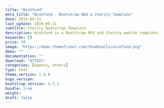 ```yaml
---
title: "Wishfund"
meta_title: "Wishfund - Bootstrap NGO & Charity Template"
date: 2019-09-11
last_update: 2019-09-11
subtitle: Charity Bootstrap Template
description: Wishfund is a Bootstrap NGO and Charity webite template. 
keywords: []
price: 39
image: "https://demo.themefisher.com/thumbnails/wishfund.png"
demo: ""
documentation: ""
download: "877921"
categories: [agency, others]
type: html
theme_version: 1.0.0
hugo_version: 
bootstrap_version: 4.3.1
bundle: true
weight:
draft: false
---
```

